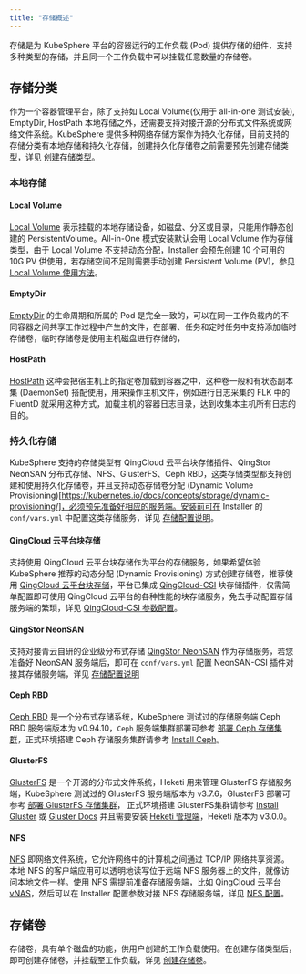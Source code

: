 ```yaml
---
title: "存储概述"
---
```


存储是为 KubeSphere 平台的容器运行的工作负载 (Pod) 提供存储的组件，支持多种类型的存储，并且同一个工作负载中可以挂载任意数量的存储卷。

## 存储分类

作为一个容器管理平台，除了支持如 Local Volume(仅用于 all-in-one 测试安装), EmptyDir, HostPath 本地存储之外，还需要支持对接开源的分布式文件系统或网络文件系统。KubeSphere 提供多种网络存储方案作为持久化存储，目前支持的存储分类有本地存储和持久化存储，创建持久化存储卷之前需要预先创建存储类型，详见 [创建存储类型](../../infrastructure/storageclass)。

### 本地存储

#### Local Volume

[Local Volume](https://kubernetes.io/docs/concepts/storage/volumes/#local) 表示挂载的本地存储设备，如磁盘、分区或目录，只能用作静态创建的 PersistentVolume。All-in-One 模式安装默认会用 Local Volume 作为存储类型，由于 Local Volume 不支持动态分配，Installer 会预先创建 10 个可用的 10G PV 供使用，若存储空间不足则需要手动创建 Persistent Volume (PV)，参见 [Local Volume 使用方法](../local-volume)。

#### EmptyDir

[EmptyDir](https://kubernetes.io/docs/concepts/storage/volumes/#emptydir) 的生命周期和所属的 Pod 是完全一致的，可以在同一工作负载内的不同容器之间共享工作过程中产生的文件，在部署、任务和定时任务中支持添加临时存储卷，临时存储卷是使用主机磁盘进行存储的，

#### HostPath

[HostPath](https://kubernetes.io/docs/concepts/storage/volumes/#hostpath) 这种会把宿主机上的指定卷加载到容器之中，这种卷一般和有状态副本集 (DaemonSet) 搭配使用，用来操作主机文件，例如进行日志采集的 FLK 中的 FluentD 就采用这种方式，加载主机的容器日志目录，达到收集本主机所有日志的目的。

### 持久化存储

KubeSphere 支持的存储类型有 QingCloud 云平台块存储插件、QingStor NeonSAN 分布式存储、NFS、GlusterFS、Ceph RBD，这类存储类型都支持创建和使用持久化存储卷，并且支持动态存储卷分配 (Dynamic Volume Provisioning)[https://kubernetes.io/docs/concepts/storage/dynamic-provisioning/]，必须预先准备好相应的服务端。安装前可在 Installer 的 `conf/vars.yml` 中配置这类存储服务，详见 [存储配置说明](../../installation/storage-configuration)。

#### QingCloud 云平台块存储

支持使用 QingCloud 云平台块存储作为平台的存储服务，如果希望体验 KubeSphere 推荐的动态分配 (Dynamic Provisioning) 方式创建存储卷，推荐使用 [QingCloud 云平台块存储](https://www.qingcloud.com/products/volume/)，平台已集成 [QingCloud-CSI](https://github.com/yunify/qingcloud-csi/blob/master/README_zh.md) 块存储插件，仅需简单配置即可使用 QingCloud 云平台的各种性能的块存储服务，免去手动配置存储服务端的繁琐，详见 [QingCloud-CSI 参数配置](../../installation/storage-configuration/#qingcloud-csi)。

#### QingStor NeonSAN

支持对接青云自研的企业级分布式存储 [QingStor NeonSAN](https://www.qingcloud.com/products/qingstor-neonsan/) 作为存储服务，若您准备好 NeonSAN 服务端后，即可在 `conf/vars.yml` 配置 NeonSAN-CSI 插件对接其存储服务端，详见 [存储配置说明](../../installation/storage-configuration)

#### Ceph RBD

[Ceph RBD](https://ceph.com/) 是一个分布式存储系统，KubeSphere 测试过的存储服务端 Ceph RBD 服务端版本为 v0.94.10，`Ceph` 服务端集群部署可参考 [部署 Ceph 存储集群](../../appendix/ceph-ks-install/)，正式环境搭建 Ceph 存储服务集群请参考 [Install Ceph](http://docs.ceph.com/docs/master/)。

#### GlusterFS

[GlusterFS](https://www.gluster.org/) 是一个开源的分布式文件系统，Heketi 用来管理 GlusterFS 存储服务端，KubeSphere 测试过的  GlusterFS 服务端版本为 v3.7.6，GlusterFS 部署可参考 [部署 GlusterFS 存储集群](../../appendix/glusterfs-ks-install/)， 正式环境搭建 GlusterFS集群请参考 [Install Gluster](https://www.gluster.org/install/) 或 [Gluster Docs](http://gluster.readthedocs.io/en/latest/Install-Guide/Install/) 并且需要安装 [Heketi 管理端](https://github.com/heketi/heketi/tree/master/docs/admin)，Heketi 版本为 v3.0.0。

#### NFS

[NFS](https://kubernetes.io/docs/concepts/storage/volumes/#nfs) 即网络文件系统，它允许网络中的计算机之间通过 TCP/IP 网络共享资源。本地 NFS 的客户端应用可以透明地读写位于远端 NFS 服务器上的文件，就像访问本地文件一样。使用 NFS 需提前准备存储服务端，比如 QingCloud 云平台 [vNAS](https://www.qingcloud.com/products/nas/)，然后可以在 Installer 配置参数对接 NFS 存储服务端，详见 [NFS 配置](../../installation/storage-configuration/#nfs)。

## 存储卷

存储卷，具有单个磁盘的功能，供用户创建的工作负载使用。在创建存储类型后，即可创建存储卷，并挂载至工作负载，详见 [创建存储卷](../pvc)。